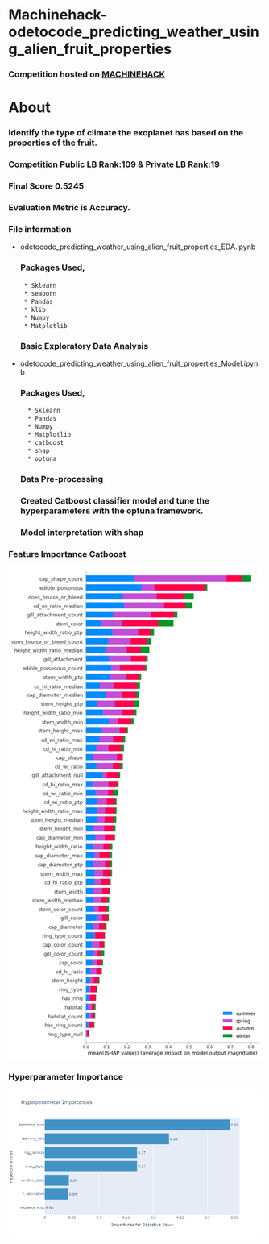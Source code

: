 # Machinehack-odetocode_predicting_weather_using_alien_fruit_properties


### Competition hosted on <a href="https://machinehack.com/hackathon/odetocode_predicting_weather_using_alien_fruit_properties/overview"> MACHINEHACK </a>

# About

### Identify the type of climate the exoplanet has based on the properties of the fruit.


### Competition Public LB Rank:109   &  Private LB Rank:19

### Final Score  0.5245

### Evaluation Metric is Accuracy.

### File information

 * odetocode_predicting_weather_using_alien_fruit_properties_EDA.ipynb
    ### Packages Used,
        * Sklearn
        * seaborn
        * Pandas
        * klib
        * Numpy
        * Matplotlib
    ### Basic Exploratory Data Analysis
    
* odetocode_predicting_weather_using_alien_fruit_properties_Model.ipynb
    ### Packages Used,
        * Sklearn
        * Pandas
        * Numpy
        * Matplotlib
        * catboost
        * shap
        * optuna
     ### Data Pre-processing         
     ### Created Catboost classifier model and tune the hyperparameters with the optuna framework.
     ### Model interpretation with shap  

     


### Feature Importance Catboost  

![Alt text](https://github.com/hariprasath-v/Machinehack-odetocode_predicting_weather_using_alien_fruit_properties/blob/main/Feature%20Importance_catboost_model.png)


### Hyperparameter Importance

![Alt text](https://github.com/hariprasath-v/Machinehack-odetocode_predicting_weather_using_alien_fruit_properties/blob/main/Hyperparameter%20Importance%20catboost_model.png)








